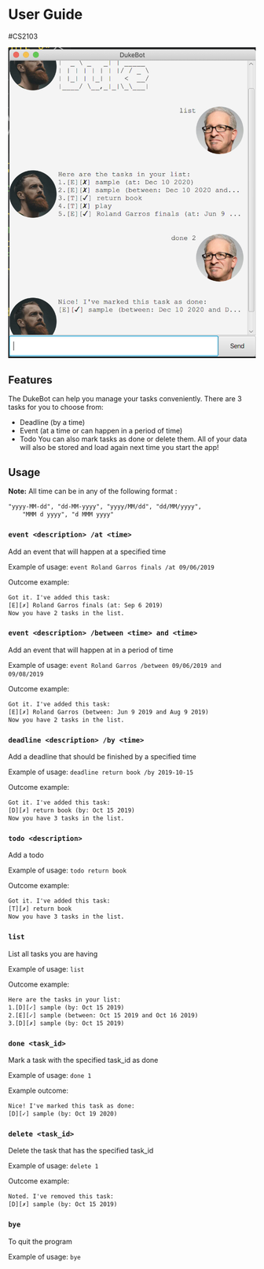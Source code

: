 # User Guide
#CS2103

![](User%20Guide/UI.png)

## Features 
The DukeBot can help you manage your tasks conveniently. There are 3 tasks for you to choose from:
* Deadline (by a time)
* Event (at a time or can happen in a period of time)
* Todo
You can also mark tasks as done or delete them. All of your data will also be stored and load again next time you start the app!

## Usage
**Note:** All time can be in any of the following format :
```
"yyyy-MM-dd", "dd-MM-yyyy", "yyyy/MM/dd", "dd/MM/yyyy",
    "MMM d yyyy", "d MMM yyyy"
```

### `event <description> /at <time>` 
Add an event that will happen at a specified time

Example of usage: 
`event Roland Garros finals /at 09/06/2019`

Outcome example:
```
Got it. I've added this task:
[E][✗] Roland Garros finals (at: Sep 6 2019)
Now you have 2 tasks in the list.
```

### `event <description> /between <time> and <time>` 
Add an event that will happen at in a period of time

Example of usage: 
`event Roland Garros /between 09/06/2019 and 09/08/2019`

Outcome example:
```
Got it. I've added this task:
[E][✗] Roland Garros (between: Jun 9 2019 and Aug 9 2019)
Now you have 2 tasks in the list.
```

### `deadline <description> /by <time>` 
Add a deadline that should be finished by a specified time

Example of usage: 
`deadline return book /by 2019-10-15`

Outcome example:
```
Got it. I've added this task:
[D][✗] return book (by: Oct 15 2019)
Now you have 3 tasks in the list.
```

### `todo <description>` 
Add a todo

Example of usage: 
`todo return book`

Outcome example:
```
Got it. I've added this task:
[T][✗] return book
Now you have 3 tasks in the list.
```


### `list` 
List all tasks you are having

Example of usage: 
`list`

Outcome example: 
```
Here are the tasks in your list:
1.[D][✓] sample (by: Oct 15 2019)
2.[E][✓] sample (between: Oct 15 2019 and Oct 16 2019)
3.[D][✗] sample (by: Oct 15 2019)
```

### `done <task_id>` 
Mark a task with the specified task_id as done

Example of usage: 
`done 1`

Example outcome:
```
Nice! I've marked this task as done:
[D][✓] sample (by: Oct 19 2020)
```

### `delete <task_id>` 
Delete the task that has the specified task_id

Example of usage: 
`delete 1`

Outcome example:
```
Noted. I've removed this task:
[D][✗] sample (by: Oct 15 2019)
```

### `bye` 
To quit the program

Example of usage: 
`bye`


